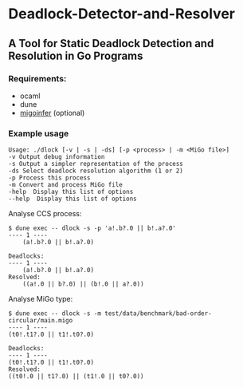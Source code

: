 # Deadlock-Detector-and-Resolver
## A Tool for Static Deadlock Detection and Resolution in Go Programs


### Requirements:

* ocaml
* dune
* [migoinfer](https://github.com/JujuYuki/gospal) (optional)

### Example usage
```
Usage: ./dlock [-v | -s | -ds] [-p <process> | -m <MiGo file>]
-v Output debug information
-s Output a simpler representation of the process
-ds Select deadlock resolution algorithm (1 or 2)
-p Process this process
-m Convert and process MiGo file
-help  Display this list of options
--help  Display this list of options
```

Analyse CCS process:
```
$ dune exec -- dlock -s -p 'a!.b?.0 || b!.a?.0'
---- 1 ----
    (a!.b?.0 || b!.a?.0)

Deadlocks:
---- 1 ----
    (a!.b?.0 || b!.a?.0)
Resolved:
    ((a!.0 || b?.0) || (b!.0 || a?.0))
```

Analyse MiGo type:
```
$ dune exec -- dlock -s -m test/data/benchmark/bad-order-circular/main.migo
---- 1 ----
(t0!.t1?.0 || t1!.t0?.0)

Deadlocks:
---- 1 ----
(t0!.t1?.0 || t1!.t0?.0)
Resolved:
((t0!.0 || t1?.0) || (t1!.0 || t0?.0))
```
